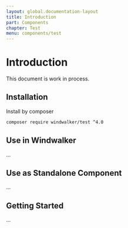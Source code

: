 ```yaml
---
layout: global.documentation-layout
title: Introduction
part: Components
chapter: Test
menu: components/test
---
```


# Introduction

This document is work in process.

## Installation

Install by composer

```bash
composer require windwalker/test ^4.0
```

## Use in Windwalker

...

## Use as Standalone Component

...

## Getting Started

...
